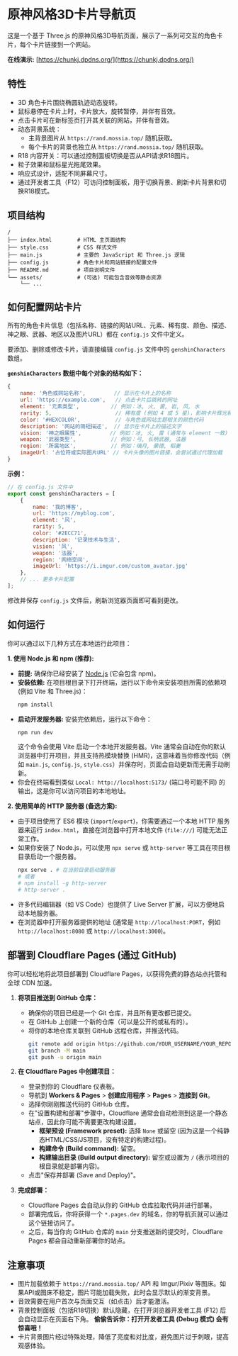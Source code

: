 # 原神风格3D卡片导航页

这是一个基于 Three.js 的原神风格3D导航页面，展示了一系列可交互的角色卡片，每个卡片链接到一个网站。

**在线演示:** [https://chunkj.dpdns.org/](https://chunkj.dpdns.org/)

## 特性

- 3D 角色卡片围绕椭圆轨迹动态旋转。
- 鼠标悬停在卡片上时，卡片放大，旋转暂停，并伴有音效。
- 点击卡片可在新标签页打开其关联的网站，并伴有音效。
- 动态背景系统：
    - 主背景图片从 `https://rand.mossia.top/` 随机获取。
    - 每个卡片的背景也独立从 `https://rand.mossia.top/` 随机获取。
- R18 内容开关：可以通过控制面板切换是否从API请求R18图片。
- 粒子效果和鼠标星光拖尾效果。
- 响应式设计，适配不同屏幕尺寸。
- 通过开发者工具（F12）可访问控制面板，用于切换背景、刷新卡片背景和切换R18模式。

## 项目结构

```
/
├── index.html        # HTML 主页面结构
├── style.css         # CSS 样式文件
├── main.js           # 主要的 JavaScript 和 Three.js 逻辑
├── config.js         # 角色卡片和网站链接的配置文件
├── README.md         # 项目说明文件
└── assets/           # (可选) 可能包含音效等静态资源
    └── ...
```

## 如何配置网站卡片

所有的角色卡片信息（包括名称、链接的网站URL、元素、稀有度、颜色、描述、神之眼、武器、地区以及图片URL）都在 `config.js` 文件中定义。

要添加、删除或修改卡片，请直接编辑 `config.js` 文件中的 `genshinCharacters` 数组。

**`genshinCharacters` 数组中每个对象的结构如下：**

```javascript
{
    name: '角色或网站名称',         // 显示在卡片上的名称
    url: 'https://example.com',   // 点击卡片后跳转的网址
    element: '元素类型',          // 例如：冰, 火, 雷, 岩, 风, 水
    rarity: 5,                    // 稀有度 (例如 4 或 5 星)，影响卡片辉光和样式
    color: '#HEXCOLOR',           // 与角色或网站主题相关的颜色代码
    description: '网站的简短描述',  // 显示在卡片上的描述文字
    vision: '神之眼属性',         // 例如：冰, 火, 雷 (通常与 element 一致)
    weapon: '武器类型',           // 例如：弓, 长柄武器, 法器
    region: '所属地区',           // 例如：璃月, 蒙德, 稻妻
    imageUrl: '占位符或实际图片URL' // 卡片头像的图片链接，会尝试通过代理加载
}
```

**示例：**

```javascript
// 在 config.js 文件中
export const genshinCharacters = [
    {
        name: '我的博客',
        url: 'https://myblog.com',
        element: '风',
        rarity: 5,
        color: '#2ECC71',
        description: '记录技术与生活',
        vision: '风',
        weapon: '法器',
        region: '网络空间',
        imageUrl: 'https://i.imgur.com/custom_avatar.jpg'
    },
    // ... 更多卡片配置
];
```

修改并保存 `config.js` 文件后，刷新浏览器页面即可看到更改。

## 如何运行

你可以通过以下几种方式在本地运行此项目：

**1. 使用 Node.js 和 npm (推荐):**

   *   **前提:** 确保你已经安装了 [Node.js](https://nodejs.org/) (它会包含 npm)。
   *   **安装依赖:** 在项目根目录下打开终端，运行以下命令来安装项目所需的依赖项 (例如 Vite 和 Three.js)：
       ```bash
       npm install
       ```
   *   **启动开发服务器:** 安装完依赖后，运行以下命令：
       ```bash
       npm run dev
       ```
       这个命令会使用 Vite 启动一个本地开发服务器。Vite 通常会自动在你的默认浏览器中打开项目，并且支持热模块替换 (HMR)，这意味着当你修改代码（例如 `main.js`, `config.js`, `style.css`）并保存时，页面会自动更新而无需手动刷新。
   *   你会在终端看到类似 `Local: http://localhost:5173/` (端口号可能不同) 的输出，这是你可以访问项目的本地地址。

**2. 使用简单的 HTTP 服务器 (备选方案):**

   *   由于项目使用了 ES6 模块 (`import`/`export`)，你需要通过一个本地 HTTP 服务器来运行 `index.html`，直接在浏览器中打开本地文件 (`file:///`) 可能无法正常工作。
   *   如果你安装了 Node.js，可以使用 `npx serve` 或 `http-server` 等工具在项目根目录启动一个服务器。
       ```bash
       npx serve . # 在当前目录启动服务器
       # 或者
       # npm install -g http-server
       # http-server .
       ```
   *   许多代码编辑器（如 VS Code）也提供了 Live Server 扩展，可以方便地启动本地服务器。
   *   在浏览器中打开服务器提供的地址 (通常是 `http://localhost:PORT`，例如 `http://localhost:8080` 或 `http://localhost:3000`)。

## 部署到 Cloudflare Pages (通过 GitHub)

你可以轻松地将此项目部署到 Cloudflare Pages，以获得免费的静态站点托管和全球 CDN 加速。

1.  **将项目推送到 GitHub 仓库：**
    *   确保你的项目已经是一个 Git 仓库，并且所有更改都已提交。
    *   在 GitHub 上创建一个新的仓库（可以是公开的或私有的）。
    *   将你的本地仓库关联到 GitHub 远程仓库，并推送代码。
        ```bash
        git remote add origin https://github.com/YOUR_USERNAME/YOUR_REPOSITORY_NAME.git
        git branch -M main
        git push -u origin main
        ```

2.  **在 Cloudflare Pages 中创建项目：**
    *   登录到你的 Cloudflare 仪表板。
    *   导航到 **Workers & Pages** > **创建应用程序** > **Pages** > **连接到 Git**。
    *   选择你刚刚推送代码的 GitHub 仓库。
    *   在"设置构建和部署"步骤中，Cloudflare 通常会自动检测到这是一个静态站点，因此你可能不需要更改构建设置。
        *   **框架预设 (Framework preset):** 选择 `None` 或留空 (因为这是一个纯静态HTML/CSS/JS项目，没有特定的构建过程)。
        *   **构建命令 (Build command):** 留空。
        *   **构建输出目录 (Build output directory):** 留空或设置为 `/` (表示项目的根目录就是部署内容)。
    *   点击"保存并部署 (Save and Deploy)"。

3.  **完成部署：**
    *   Cloudflare Pages 会自动从你的 GitHub 仓库拉取代码并进行部署。
    *   部署完成后，你将获得一个 `*.pages.dev` 的域名，你的导航页就可以通过这个链接访问了。
    *   之后，每当你向 GitHub 仓库的 `main` 分支推送新的提交时，Cloudflare Pages 都会自动重新部署你的站点。

## 注意事项

-   图片加载依赖于 `https://rand.mossia.top/` API 和 Imgur/Pixiv 等图床。如果API或图床不稳定，图片可能加载失败，此时会显示默认的渐变背景。
-   音效需要在用户首次与页面交互（如点击）后才能激活。
-   背景控制面板（包括R18切换）默认隐藏，在打开浏览器开发者工具 (F12) 后会自动显示在页面右下角。 **偷偷告诉你：打开开发者工具 (Debug 模式) 会有惊喜哦！**
-   卡片背景图片经过特殊处理，降低了亮度和对比度，避免图片过于刺眼，提高观感体验。
